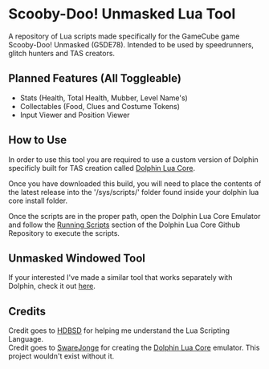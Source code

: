 # Scooby-Doo! Unmasked Lua Tool
A repository of Lua scripts made specifically for the GameCube game Scooby-Doo! Unmasked (G5DE78). Intended to be used by speedrunners, glitch hunters and TAS creators.

## Planned Features (All Toggleable)
- Stats (Health, Total Health, Mubber, Level Name's)
- Collectables (Food, Clues and Costume Tokens)
- Input Viewer and Position Viewer

## How to Use
In order to use this tool you are required to use a custom version of Dolphin specificly built for TAS creation called [Dolphin Lua Core](https://github.com/SwareJonge/Dolphin-Lua-Core).

Once you have downloaded this build, you will need to place the contents of the latest release into the '/sys/scripts/' folder found inside your dolphin lua core install folder.

Once the scripts are in the proper path, open the Dolphin Lua Core Emulator and follow the [Running Scripts](https://github.com/SwareJonge/Dolphin-Lua-Core#running-scripts) section of the Dolphin Lua Core Github Repository to execute the scripts.

## Unmasked Windowed Tool
If your interested I've made a similar tool that works separately with Dolphin, check it out [here](https://github.com/DeathMaster001/Scooby-Doo-Unmasked-Windowed-Tool).

## Credits

Credit goes to [HDBSD](https://github.com/HDBSD) for helping me understand the Lua Scripting Language.\
Credit goes to [SwareJonge](https://github.com/SwareJonge) for creating the [Dolphin Lua Core](https://github.com/SwareJonge/Dolphin-Lua-Core) emulator. This project wouldn't exist without it.
